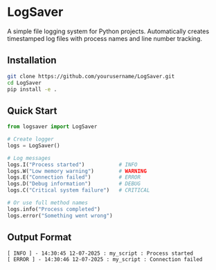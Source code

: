 # LogSaver
A simple file logging system for Python projects. Automatically creates timestamped log files with process names and line number tracking.

## Installation
```bash
git clone https://github.com/yourusername/LogSaver.git
cd LogSaver
pip install -e .
```

## Quick Start
```python
from logsaver import LogSaver

# Create logger
logs = LogSaver()

# Log messages
logs.I("Process started")           # INFO
logs.W("Low memory warning")        # WARNING  
logs.E("Connection failed")         # ERROR
logs.D("Debug information")         # DEBUG
logs.C("Critical system failure")   # CRITICAL

# Or use full method names
logs.info("Process completed")
logs.error("Something went wrong")
```

## Output Format
```
[ INFO ] - 14:30:45 12-07-2025 : my_script : Process started
[ ERROR ] - 14:30:46 12-07-2025 : my_script : Connection failed
```
